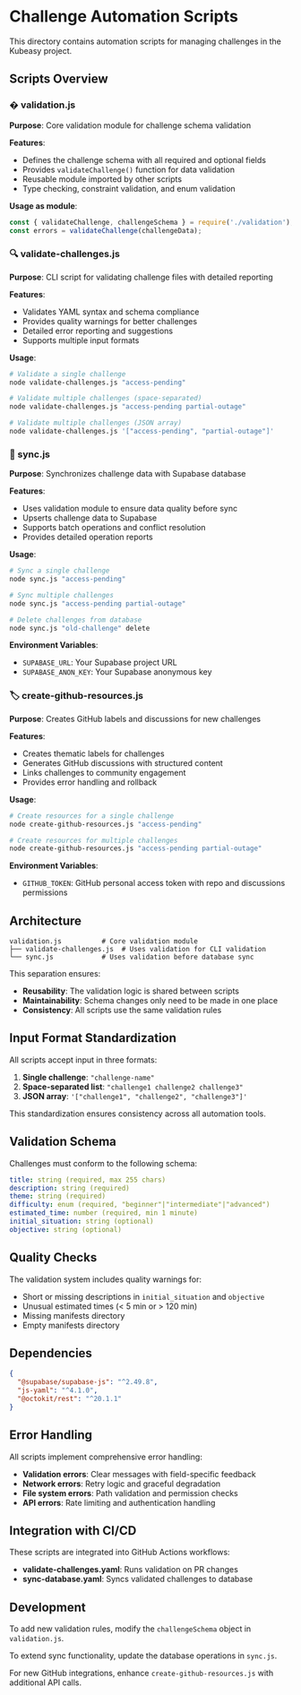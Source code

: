# Challenge Automation Scripts

This directory contains automation scripts for managing challenges in the Kubeasy project.

## Scripts Overview

### � validation.js
**Purpose**: Core validation module for challenge schema validation

**Features**:
- Defines the challenge schema with all required and optional fields
- Provides `validateChallenge()` function for data validation
- Reusable module imported by other scripts
- Type checking, constraint validation, and enum validation

**Usage as module**:
```javascript
const { validateChallenge, challengeSchema } = require('./validation');
const errors = validateChallenge(challengeData);
```

### 🔍 validate-challenges.js
**Purpose**: CLI script for validating challenge files with detailed reporting

**Features**:
- Validates YAML syntax and schema compliance
- Provides quality warnings for better challenges
- Detailed error reporting and suggestions
- Supports multiple input formats

**Usage**:
```bash
# Validate a single challenge
node validate-challenges.js "access-pending"

# Validate multiple challenges (space-separated)
node validate-challenges.js "access-pending partial-outage"

# Validate multiple challenges (JSON array)
node validate-challenges.js '["access-pending", "partial-outage"]'
```

### 🔄 sync.js
**Purpose**: Synchronizes challenge data with Supabase database

**Features**:
- Uses validation module to ensure data quality before sync
- Upserts challenge data to Supabase
- Supports batch operations and conflict resolution
- Provides detailed operation reports

**Usage**:
```bash
# Sync a single challenge
node sync.js "access-pending"

# Sync multiple challenges
node sync.js "access-pending partial-outage"

# Delete challenges from database
node sync.js "old-challenge" delete
```

**Environment Variables**:
- `SUPABASE_URL`: Your Supabase project URL
- `SUPABASE_ANON_KEY`: Your Supabase anonymous key

### 🏷️ create-github-resources.js
**Purpose**: Creates GitHub labels and discussions for new challenges

**Features**:
- Creates thematic labels for challenges
- Generates GitHub discussions with structured content
- Links challenges to community engagement
- Provides error handling and rollback

**Usage**:
```bash
# Create resources for a single challenge
node create-github-resources.js "access-pending"

# Create resources for multiple challenges
node create-github-resources.js "access-pending partial-outage"
```

**Environment Variables**:
- `GITHUB_TOKEN`: GitHub personal access token with repo and discussions permissions

## Architecture

```
validation.js          # Core validation module
├── validate-challenges.js  # Uses validation for CLI validation
└── sync.js            # Uses validation before database sync
```

This separation ensures:
- **Reusability**: The validation logic is shared between scripts
- **Maintainability**: Schema changes only need to be made in one place
- **Consistency**: All scripts use the same validation rules

## Input Format Standardization

All scripts accept input in three formats:

1. **Single challenge**: `"challenge-name"`
2. **Space-separated list**: `"challenge1 challenge2 challenge3"`
3. **JSON array**: `'["challenge1", "challenge2", "challenge3"]'`

This standardization ensures consistency across all automation tools.

## Validation Schema

Challenges must conform to the following schema:

```yaml
title: string (required, max 255 chars)
description: string (required)
theme: string (required)
difficulty: enum (required, "beginner"|"intermediate"|"advanced")
estimated_time: number (required, min 1 minute)
initial_situation: string (optional)
objective: string (optional)
```

## Quality Checks

The validation system includes quality warnings for:

- Short or missing descriptions in `initial_situation` and `objective`
- Unusual estimated times (< 5 min or > 120 min)
- Missing manifests directory
- Empty manifests directory

## Dependencies

```json
{
  "@supabase/supabase-js": "^2.49.8",
  "js-yaml": "^4.1.0",
  "@octokit/rest": "^20.1.1"
}
```

## Error Handling

All scripts implement comprehensive error handling:

- **Validation errors**: Clear messages with field-specific feedback
- **Network errors**: Retry logic and graceful degradation
- **File system errors**: Path validation and permission checks
- **API errors**: Rate limiting and authentication handling

## Integration with CI/CD

These scripts are integrated into GitHub Actions workflows:

- **validate-challenges.yaml**: Runs validation on PR changes
- **sync-database.yaml**: Syncs validated challenges to database

## Development

To add new validation rules, modify the `challengeSchema` object in `validation.js`.

To extend sync functionality, update the database operations in `sync.js`.

For new GitHub integrations, enhance `create-github-resources.js` with additional API calls.